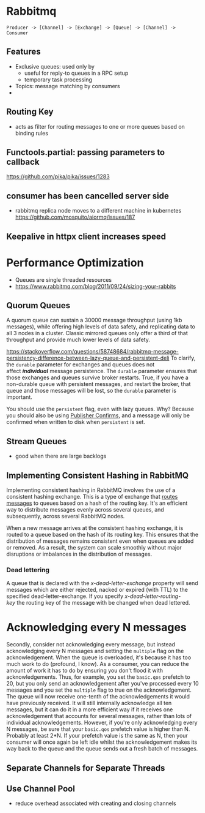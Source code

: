 # Rabbitmq 

`Producer -> [Channel] -> [Exchange] -> [Queue] -> [Channel] -> Consumer`
## Features
- Exclusive queues: used only by 
	- useful for reply-to queues in a RPC setup
	- temporary task processing
- Topics: message matching by consumers
- 
## Routing Key
- acts as filter for routing messages to one or more queues based on binding rules
## Functools.partial: passing parameters to callback
https://github.com/pika/pika/issues/1283
## consumer has been cancelled server side
- rabbitmq replica node moves to a different machine in kubernetes
https://github.com/mosquito/aiormq/issues/187


## Keepalive in httpx client increases speed


# Performance Optimization

- Queues are single threaded resources
- https://www.rabbitmq.com/blog/2011/09/24/sizing-your-rabbits
## Quorum Queues 

A quorum queue can sustain a 30000 message throughput (using 1kb messages), while offering high levels of data safety, and replicating data to all 3 nodes in a cluster. Classic mirrored queues only offer a third of that throughput and provide much lower levels of data safety.

https://stackoverflow.com/questions/58748684/rabbitmq-message-persistency-difference-between-lazy-queue-and-persistent-deli
To clarify, the `durable` parameter for exchanges and queues does not affect _**individual**_ message persistence. The `durable` parameter ensures that those exchanges and queues survive broker restarts. True, if you have a non-durable queue with persistent messages, and restart the broker, that queue and those messages will be lost, so the `durable` parameter is important.


You should use the `persistent` flag, even with lazy queues. Why? Because you should also be using [Publisher Confirms](https://www.rabbitmq.com/confirms.html#when-publishes-are-confirmed), and a message will only be confirmed when written to disk when `persistent` is set.

## Stream Queues
- good when there are large backlogs
## Implementing Consistent Hashing in RabbitMQ

Implementing consistent hashing in RabbitMQ involves the use of a consistent hashing exchange. This is a type of exchange that [routes messages](https://www.alibabacloud.com/en/product/message-service?_p_lc=1) to queues based on a hash of the routing key. It's an efficient way to distribute messages evenly across several queues, and subsequently, across several RabbitMQ nodes.

When a new message arrives at the consistent hashing exchange, it is routed to a queue based on the hash of its routing key. This ensures that the distribution of messages remains consistent even when queues are added or removed. As a result, the system can scale smoothly without major disruptions or imbalances in the distribution of messages.

### Dead lettering

A queue that is declared with the _x-dead-letter-exchange_ property will send messages which are either rejected, nacked or expired (with TTL) to the specified dead-letter-exchange. If you specify _x-dead-letter-routing-key_ the routing key of the message with be changed when dead lettered.

# Acknowledging every N messages

Secondly, consider not acknowledging every message, but instead acknowledging every N messages and setting the `multiple` flag on the acknowledgement. When the queue is overloaded, it's because it has too much work to do (profound, I know). As a consumer, you can reduce the amount of work it has to do by ensuring you don't flood it with acknowledgements. Thus, for example, you set the `basic.qos` prefetch to 20, but you only send an acknowledgement after you've processed every 10 messages and you set the `multiple` flag to true on the acknowledgement. The queue will now receive one-tenth of the acknowledgements it would have previously received. It will still internally acknowledge all ten messages, but it can do it in a more efficient way if it receives one acknowledgement that accounts for several messages, rather than lots of individual acknowledgements. However, if you're only acknowledging every N messages, be sure that your `basic.qos` prefetch value is higher than N. Probably at least 2*N. If your prefetch value is the same as N, then your consumer will once again be left idle whilst the acknowledgement makes its way back to the queue and the queue sends out a fresh batch of messages.


## Separate Channels for Separate Threads

## Use Channel Pool
- reduce overhead associated with creating and closing channels